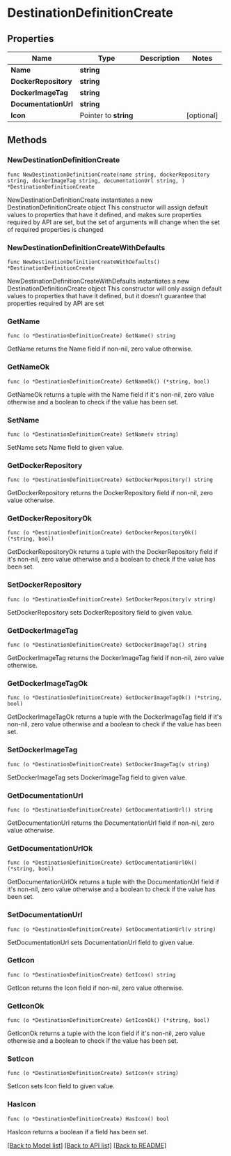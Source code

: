 # DestinationDefinitionCreate

## Properties

Name | Type | Description | Notes
------------ | ------------- | ------------- | -------------
**Name** | **string** |  | 
**DockerRepository** | **string** |  | 
**DockerImageTag** | **string** |  | 
**DocumentationUrl** | **string** |  | 
**Icon** | Pointer to **string** |  | [optional] 

## Methods

### NewDestinationDefinitionCreate

`func NewDestinationDefinitionCreate(name string, dockerRepository string, dockerImageTag string, documentationUrl string, ) *DestinationDefinitionCreate`

NewDestinationDefinitionCreate instantiates a new DestinationDefinitionCreate object
This constructor will assign default values to properties that have it defined,
and makes sure properties required by API are set, but the set of arguments
will change when the set of required properties is changed

### NewDestinationDefinitionCreateWithDefaults

`func NewDestinationDefinitionCreateWithDefaults() *DestinationDefinitionCreate`

NewDestinationDefinitionCreateWithDefaults instantiates a new DestinationDefinitionCreate object
This constructor will only assign default values to properties that have it defined,
but it doesn't guarantee that properties required by API are set

### GetName

`func (o *DestinationDefinitionCreate) GetName() string`

GetName returns the Name field if non-nil, zero value otherwise.

### GetNameOk

`func (o *DestinationDefinitionCreate) GetNameOk() (*string, bool)`

GetNameOk returns a tuple with the Name field if it's non-nil, zero value otherwise
and a boolean to check if the value has been set.

### SetName

`func (o *DestinationDefinitionCreate) SetName(v string)`

SetName sets Name field to given value.


### GetDockerRepository

`func (o *DestinationDefinitionCreate) GetDockerRepository() string`

GetDockerRepository returns the DockerRepository field if non-nil, zero value otherwise.

### GetDockerRepositoryOk

`func (o *DestinationDefinitionCreate) GetDockerRepositoryOk() (*string, bool)`

GetDockerRepositoryOk returns a tuple with the DockerRepository field if it's non-nil, zero value otherwise
and a boolean to check if the value has been set.

### SetDockerRepository

`func (o *DestinationDefinitionCreate) SetDockerRepository(v string)`

SetDockerRepository sets DockerRepository field to given value.


### GetDockerImageTag

`func (o *DestinationDefinitionCreate) GetDockerImageTag() string`

GetDockerImageTag returns the DockerImageTag field if non-nil, zero value otherwise.

### GetDockerImageTagOk

`func (o *DestinationDefinitionCreate) GetDockerImageTagOk() (*string, bool)`

GetDockerImageTagOk returns a tuple with the DockerImageTag field if it's non-nil, zero value otherwise
and a boolean to check if the value has been set.

### SetDockerImageTag

`func (o *DestinationDefinitionCreate) SetDockerImageTag(v string)`

SetDockerImageTag sets DockerImageTag field to given value.


### GetDocumentationUrl

`func (o *DestinationDefinitionCreate) GetDocumentationUrl() string`

GetDocumentationUrl returns the DocumentationUrl field if non-nil, zero value otherwise.

### GetDocumentationUrlOk

`func (o *DestinationDefinitionCreate) GetDocumentationUrlOk() (*string, bool)`

GetDocumentationUrlOk returns a tuple with the DocumentationUrl field if it's non-nil, zero value otherwise
and a boolean to check if the value has been set.

### SetDocumentationUrl

`func (o *DestinationDefinitionCreate) SetDocumentationUrl(v string)`

SetDocumentationUrl sets DocumentationUrl field to given value.


### GetIcon

`func (o *DestinationDefinitionCreate) GetIcon() string`

GetIcon returns the Icon field if non-nil, zero value otherwise.

### GetIconOk

`func (o *DestinationDefinitionCreate) GetIconOk() (*string, bool)`

GetIconOk returns a tuple with the Icon field if it's non-nil, zero value otherwise
and a boolean to check if the value has been set.

### SetIcon

`func (o *DestinationDefinitionCreate) SetIcon(v string)`

SetIcon sets Icon field to given value.

### HasIcon

`func (o *DestinationDefinitionCreate) HasIcon() bool`

HasIcon returns a boolean if a field has been set.


[[Back to Model list]](../README.md#documentation-for-models) [[Back to API list]](../README.md#documentation-for-api-endpoints) [[Back to README]](../README.md)


